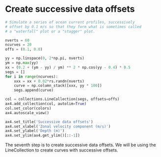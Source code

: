 # Create successive data offsets

```python
# Simulate a series of ocean current profiles, successively
# offset by 0.1 m/s so that they form what is sometimes called
# a "waterfall" plot or a "stagger" plot.

nverts = 60
ncurves = 20
offs = (0.1, 0.0)

yy = np.linspace(0, 2*np.pi, nverts)
ym = np.max(yy)
xx = (0.2 + (ym - yy) / ym) ** 2 * np.cos(yy - 0.4) * 0.5
segs = []
for i in range(ncurves):
    xxx = xx + 0.02*rs.randn(nverts)
    curve = np.column_stack([xxx, yy * 100])
    segs.append(curve)

col = collections.LineCollection(segs, offsets=offs)
ax4.add_collection(col, autolim=True)
col.set_color(colors)
ax4.autoscale_view()

ax4.set_title('Successive data offsets')
ax4.set_xlabel('Zonal velocity component (m/s)')
ax4.set_ylabel('Depth (m)')
ax4.set_ylim(ax4.get_ylim()[::-1])
```

The seventh step is to create successive data offsets. We will be using the LineCollection to create curves with successive offsets.
